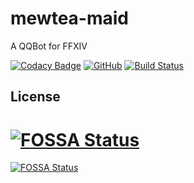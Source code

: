 # mewtea-maid
A QQBot for FFXIV

[![Codacy Badge](https://api.codacy.com/project/badge/Grade/690232510b0c48649e651f36f276928c)](https://www.codacy.com/manual/Ediblewildfungi/MewteaMaid?utm_source=github.com&amp;utm_medium=referral&amp;utm_content=Ediblewildfungi/MewteaMaid&amp;utm_campaign=Badge_Grade)
[![GitHub](https://img.shields.io/github/license/Ediblewildfungi/MewteaMaid?color=1ccc1a)](https://opensource.org/licenses/MIT)
[![Build Status](https://travis-ci.org/Ediblewildfungi/MewteaMaid.svg?branch=master)](https://travis-ci.org/Ediblewildfungi/MewteaMaid)


## License
[![FOSSA Status](https://app.fossa.io/api/projects/git%2Bgithub.com%2FEdiblewildfungi%2FMewteaMaid.svg?type=large)](https://app.fossa.io/projects/git%2Bgithub.com%2FEdiblewildfungi%2FMewteaMaid?ref=badge_large)
=======
[![FOSSA Status](https://app.fossa.com/api/projects/git%2Bgithub.com%2FEdiblewildfungi%2FMewteaMaid.svg?type=shield)](https://app.fossa.com/projects/git%2Bgithub.com%2FEdiblewildfungi%2FMewteaMaid?ref=badge_shield)
